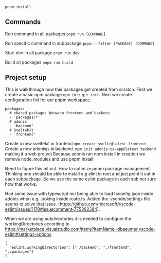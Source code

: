 

`pnpm install`


## Commands

Run command in all packages
`pnpm run [COMMAND]`

Run specific command in subpackage
`pnpm --filter [PACKAGE] [COMMAND]`

Start dev in all package
`pnpm run dev`

Build all packages
`pnpm run build`


## Project setup

This is walkthrough how this packages got created from scratch.
First we create a basic npm package `npm init` `git init`. 
Next we create configuration fiel for our pnpm workspace.

```
packages:
  # shared packages between frontend and backend
  - 'packages/*'
  # adonis
  - 'backend'
  # Sveltekit
  - 'frontend'

```

Create a new sveltekit in frontend `npm create svelte@latest frontend`
Create a new adonisjs in backend. `npm init adonis-ts-app@latest backend` making it a web project
Because adonis run npm install in creation we remove node_modules and use pnpm install

Need to figure this bit out. How to optimize pnpm package management. Thinking one should be able to install e.g elint in root and just point it out in each subpackage. So we use the same eslint package in each sub not sure how that works.

Had some issue with typescript not being able to load tsconfig.json inside adonis when e.g. looking inside route.ts. 
Added the .vscode/settings file seems to solve that issue. (https://github.com/microsoft/vscode-eslint/issues/1170#issuecomment-775282384).

When we are using subdirectories it is needed to configure the workingDirectories according to https://marketplace.visualstudio.com/items?itemName=dbaeumer.vscode-eslint#settings-options.

```
{
  "eslint.workingDirectories": ["./backend", "./frontend", "./packages"]
}
```